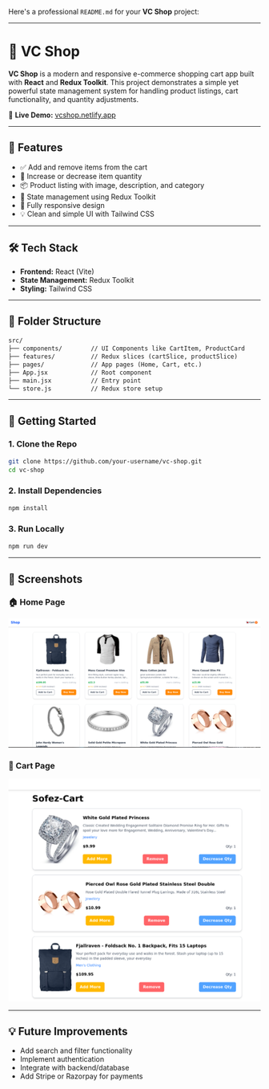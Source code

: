 Here's a professional `README.md` for your **VC Shop** project:

---

# 🛒 VC Shop

**VC Shop** is a modern and responsive e-commerce shopping cart app built with **React** and **Redux Toolkit**. This project demonstrates a simple yet powerful state management system for handling product listings, cart functionality, and quantity adjustments.

🔗 **Live Demo:** [vcshop.netlify.app](https://vcshop.netlify.app/)

---

## 🚀 Features

- ✅ Add and remove items from the cart
- 🔁 Increase or decrease item quantity
- 📦 Product listing with image, description, and category
- 🧠 State management using Redux Toolkit
- 📱 Fully responsive design
- 💡 Clean and simple UI with Tailwind CSS

---

## 🛠️ Tech Stack

- **Frontend:** React (Vite)
- **State Management:** Redux Toolkit
- **Styling:** Tailwind CSS

---

## 📁 Folder Structure

```
src/
├── components/        // UI Components like CartItem, ProductCard
├── features/          // Redux slices (cartSlice, productSlice)
├── pages/             // App pages (Home, Cart, etc.)
├── App.jsx            // Root component
├── main.jsx           // Entry point
└── store.js           // Redux store setup
```

---

## 🧩 Getting Started

### 1. Clone the Repo

```bash
git clone https://github.com/your-username/vc-shop.git
cd vc-shop
```

### 2. Install Dependencies

```bash
npm install
```

### 3. Run Locally

```bash
npm run dev
```

---


## 📸 Screenshots

### 🏠 Home Page
![Home Page](public/screenshots/home.png)

### 🛒 Cart Page
![Cart Page](public/screenshots/cart.png)


---

## 💡 Future Improvements

- Add search and filter functionality
- Implement authentication
- Integrate with backend/database
- Add Stripe or Razorpay for payments


